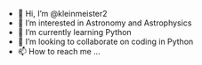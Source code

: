 - 👋 Hi, I’m @kleinmeister2
- 👀 I’m interested in Astronomy and Astrophysics
- 🌱 I’m currently learning Python
- 💞️ I’m looking to collaborate on coding in Python
- 📫 How to reach me ...

<!---
kleinmeister2/kleinmeister2 is a ✨ special ✨ repository because its `README.md` (this file) appears on your GitHub profile.
You can click the Preview link to take a look at your changes.
--->
